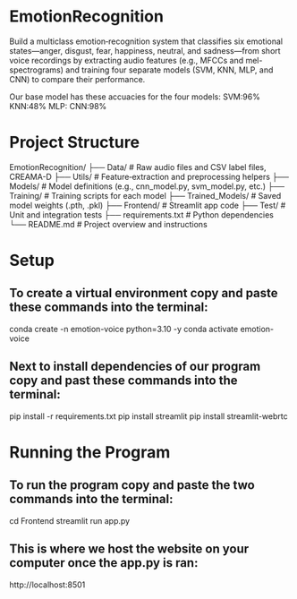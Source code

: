 # EmotionRecognition

Build a multiclass emotion‐recognition system that classifies six emotional states—anger, disgust, fear, happiness, neutral, and sadness—from short voice recordings by extracting audio features (e.g., MFCCs and mel-spectrograms) and training four separate models (SVM, KNN, MLP, and CNN) to compare their performance.

Our base model has these accuacies for the four models:
SVM:96%
KNN:48%
MLP:
CNN:98%

# Project Structure

EmotionRecognition/
├── Data/ # Raw audio files and CSV label files, CREAMA-D
├── Utils/ # Feature‐extraction and preprocessing helpers
├── Models/ # Model definitions (e.g., cnn_model.py, svm_model.py, etc.)
├── Training/ # Training scripts for each model
├── Trained_Models/ # Saved model weights (.pth, .pkl)
├── Frontend/ # Streamlit app code
├── Test/ # Unit and integration tests
├── requirements.txt # Python dependencies
└── README.md # Project overview and instructions

# Setup

## To create a virtual environment copy and paste these commands into the terminal:
conda create -n emotion-voice python=3.10 -y
conda activate emotion-voice
## Next to install dependencies of our program copy and past these commands into the terminal:
pip install -r requirements.txt
pip install streamlit
pip install streamlit-webrtc

# Running the Program
## To run the program copy and paste the two commands into the terminal:
cd Frontend
streamlit run app.py
## This is where we host the website on your computer once the app.py is ran:
http://localhost:8501

